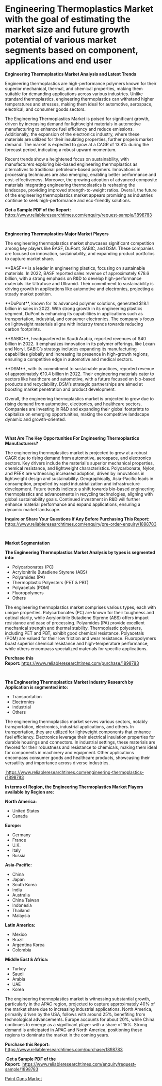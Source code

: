 <p><h1>Engineering Thermoplastics Market with the goal of estimating the market size and future growth potential of various market segments based on component, applications and end user</h1></p><p><strong>Engineering Thermoplastics Market Analysis and Latest Trends</strong></p>
<p><p>Engineering thermoplastics are high-performance polymers known for their superior mechanical, thermal, and chemical properties, making them suitable for demanding applications across various industries. Unlike standard thermoplastics, engineering thermoplastics can withstand higher temperatures and stresses, making them ideal for automotive, aerospace, electrical, and consumer goods sectors.</p><p>The Engineering Thermoplastics Market is poised for significant growth, driven by increasing demand for lightweight materials in automotive manufacturing to enhance fuel efficiency and reduce emissions. Additionally, the expansion of the electronics industry, where these materials are utilized for their insulating properties, further propels market demand. The market is expected to grow at a CAGR of 13.8% during the forecast period, indicating a robust upward momentum.</p><p>Recent trends show a heightened focus on sustainability, with manufacturers exploring bio-based engineering thermoplastics as alternatives to traditional petroleum-based polymers. Innovations in processing techniques are also emerging, enabling better performance and cost-effectiveness. Moreover, the growing adoption of advanced composite materials integrating engineering thermoplastics is reshaping the landscape, providing improved strength-to-weight ratios. Overall, the future of the engineering thermoplastics market appears promising as industries continue to seek high-performance and eco-friendly solutions.</p></p>
<p><strong>Get a Sample PDF of the Report:&nbsp;</strong> <a href="https://www.reliableresearchtimes.com/enquiry/request-sample/1898783?utm_campaign=2007&utm_medium=2&utm_source=Github&utm_content=ia&utm_term=16022025&utm_id=engineering-thermoplastics">https://www.reliableresearchtimes.com/enquiry/request-sample/1898783</a></p>
<p>&nbsp;</p>
<p><strong>Engineering Thermoplastics Major Market Players</strong></p>
<p><p>The engineering thermoplastics market showcases significant competition among key players like BASF, DuPont, SABIC, and DSM. These companies are focused on innovation, sustainability, and expanding product portfolios to capture market share.</p><p>**BASF** is a leader in engineering plastics, focusing on sustainable materials. In 2022, BASF reported sales revenue of approximately €78.6 billion, with a strong emphasis on R&D to develop high-performance materials like Ultrafuse and Ultramid. Their commitment to sustainability is driving growth in applications like automotive and electronics, projecting a steady market position.</p><p>**DuPont**, known for its advanced polymer solutions, generated $18.1 billion in sales in 2022. With strong growth in its engineering plastics segment, DuPont is enhancing its capabilities in applications such as transportation, industrial, and consumer electronics. The company's focus on lightweight materials aligns with industry trends towards reducing carbon footprints.</p><p>**SABIC**, headquartered in Saudi Arabia, reported revenues of $40 billion in 2022. It emphasizes innovation in its polymer offerings, like Lexan and Noryl. SABIC’s strategy includes expanding its manufacturing capabilities globally and increasing its presence in high-growth regions, ensuring a competitive edge in automotive and medical sectors.</p><p>**DSM**, with its commitment to sustainable practices, reported revenue of approximately €10.4 billion in 2022. Their engineering materials cater to sectors like healthcare and automotive, with a future focused on bio-based products and recyclability. DSM’s strategic partnerships are aimed at boosting market penetration and product development.</p><p>Overall, the engineering thermoplastics market is projected to grow due to rising demand from automotive, electronics, and healthcare sectors. Companies are investing in R&D and expanding their global footprints to capitalize on emerging opportunities, making the competitive landscape dynamic and growth-oriented.</p></p>
<p>&nbsp;</p>
<p><strong>What Are The Key Opportunities For Engineering Thermoplastics Manufacturers?</strong></p>
<p><p>The engineering thermoplastics market is projected to grow at a robust CAGR due to rising demand from automotive, aerospace, and electronics sectors. Key drivers include the material's superior mechanical properties, chemical resistance, and lightweight characteristics. Polycarbonate, Nylon, and PEEK are witnessing increased adoption, driven by innovations in lightweight design and sustainability. Geographically, Asia-Pacific leads in consumption, propelled by rapid industrialization and infrastructure development. Future trends indicate a shift towards bio-based engineering thermoplastics and advancements in recycling technologies, aligning with global sustainability goals. Continued investment in R&D will further enhance material performance and expand applications, ensuring a dynamic market landscape.</p></p>
<p><strong>Inquire or Share Your Questions If Any Before Purchasing This Report:</strong> <a href="https://www.reliableresearchtimes.com/enquiry/pre-order-enquiry/1898783?utm_campaign=2007&utm_medium=2&utm_source=Github&utm_content=ia&utm_term=16022025&utm_id=engineering-thermoplastics">https://www.reliableresearchtimes.com/enquiry/pre-order-enquiry/1898783</a></p>
<p>&nbsp;</p>
<p><strong>Market Segmentation</strong></p>
<p><strong>The Engineering Thermoplastics Market Analysis by types is segmented into:</strong></p>
<p><ul><li>Polycarbonates (PC)</li><li>Acrylonitrile Butadiene Styrene (ABS)</li><li>Polyamides (PA)</li><li>Thermoplastic Polyesters (PET & PBT)</li><li>Polyacetals (POM)</li><li>Fluoropolymers</li><li>Others</li></ul></p>
<p><p>The engineering thermoplastics market comprises various types, each with unique properties. Polycarbonates (PC) are known for their toughness and optical clarity, while Acrylonitrile Butadiene Styrene (ABS) offers impact resistance and ease of processing. Polyamides (PA) provide excellent mechanical strength and thermal stability. Thermoplastic polyesters, including PET and PBT, exhibit good chemical resistance. Polyacetals (POM) are valued for their low friction and wear resistance. Fluoropolymers boast superior chemical resistance and high-temperature performance, while others encompass specialized materials for specific applications.</p></p>
<p><strong>Purchase this Report:&nbsp;</strong><a href="https://www.reliableresearchtimes.com/purchase/1898783?utm_campaign=2007&utm_medium=2&utm_source=Github&utm_content=ia&utm_term=16022025&utm_id=engineering-thermoplastics">https://www.reliableresearchtimes.com/purchase/1898783</a></p>
<p>&nbsp;</p>
<p><strong>The Engineering Thermoplastics Market Industry Research by Application is segmented into:</strong></p>
<p><ul><li>Transportation</li><li>Electronics</li><li>Industrial</li><li>Others</li></ul></p>
<p><p>The engineering thermoplastics market serves various sectors, notably transportation, electronics, industrial applications, and others. In transportation, they are utilized for lightweight components that enhance fuel efficiency. Electronics leverage their electrical insulation properties for durable housings and connectors. In industrial settings, these materials are favored for their robustness and resistance to chemicals, making them ideal for components in machinery and equipment. Other applications encompass consumer goods and healthcare products, showcasing their versatility and importance across diverse industries.</p></p>
<p><a href="https://www.reliableresearchtimes.com/engineering-thermoplastics-r1898783?utm_campaign=2007&utm_medium=2&utm_source=Github&utm_content=ia&utm_term=16022025&utm_id=engineering-thermoplastics">&nbsp;https://www.reliableresearchtimes.com/engineering-thermoplastics-r1898783</a></p>
<p><strong>In terms of Region, the Engineering Thermoplastics Market Players available by Region are:</strong></p>
<p>
    <p> <strong> North America: </strong>
        <ul>
            <li>United States</li>
            <li>Canada</li>
        </ul>
        </p> 
    <p> <strong> Europe: </strong>
        <ul>
            <li>Germany</li>
            <li>France</li>
            <li>U.K.</li>
            <li>Italy</li>
            <li>Russia</li>
        </ul>
        </p> 
    <p> <strong> Asia-Pacific: </strong>
        <ul>
            <li>China</li>
            <li>Japan</li>
            <li>South Korea</li>
            <li>India</li>
            <li>Australia</li>
            <li>China Taiwan</li>
            <li>Indonesia</li>
            <li>Thailand</li>
            <li>Malaysia</li>
        </ul>
        </p> 
    <p> <strong> Latin America: </strong>
        <ul>
            <li>Mexico</li>
            <li>Brazil</li>
            <li>Argentina Korea</li>
            <li>Colombia</li>
        </ul>
        </p> 
    <p> <strong> Middle East & Africa: </strong>
        <ul>
            <li>Turkey</li>
            <li>Saudi</li>
            <li>Arabia</li>
            <li>UAE</li>
            <li>Korea</li>
        </ul>
    </p>
    </p>
<p><p>The engineering thermoplastics market is witnessing substantial growth, particularly in the APAC region, projected to capture approximately 40% of the market share due to increasing industrial applications. North America, primarily driven by the USA, follows with around 25%, benefiting from technological advancements. Europe accounts for about 20%, while China continues to emerge as a significant player with a share of 15%. Strong demand is anticipated in APAC and North America, positioning these regions to dominate the market in the coming years.</p></p>
<p><strong>Purchase this Report: </strong><a href="https://www.reliableresearchtimes.com/purchase/1898783?utm_campaign=2007&utm_medium=2&utm_source=Github&utm_content=ia&utm_term=16022025&utm_id=engineering-thermoplastics">https://www.reliableresearchtimes.com/purchase/1898783</a></p>
<p>&nbsp;<strong>Get a Sample PDF of the Report:&nbsp;&nbsp;</strong><a href="https://www.reliableresearchtimes.com/enquiry/request-sample/1898783?utm_campaign=2007&utm_medium=2&utm_source=Github&utm_content=ia&utm_term=16022025&utm_id=engineering-thermoplastics">https://www.reliableresearchtimes.com/enquiry/request-sample/1898783</a></p>
<p><strong></strong></p>
<p><p><a href="https://github.com/angelajermaine/Market-Research-Report-List-6/blob/main/paint-guns-market.md?utm_campaign=2007&utm_medium=2&utm_source=Github&utm_content=ia&utm_term=16022025&utm_id=engineering-thermoplastics">Paint Guns Market</a></p></p>